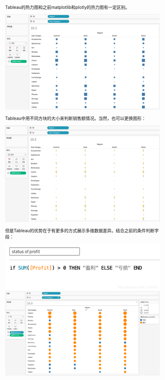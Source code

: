 Tableau的热力图和之前matplotlib和plotly的热力图有一定区别。

![img.png](img.png)

Tableau中用不同方块的大小来判断销售额情况。当然，也可以更换图形：

![img_1.png](img_1.png)

但是Tableau的优势在于有更多的方式展示多维数据差异。结合之前的条件判断字段：

![img_2.png](img_2.png)
![img_3.png](img_3.png)